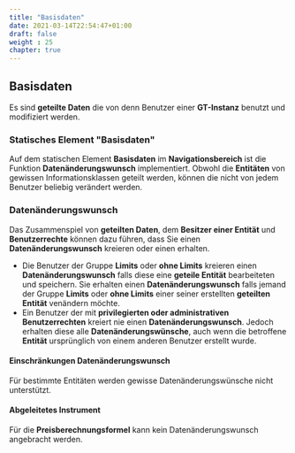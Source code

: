 ```yaml
---
title: "Basisdaten"
date: 2021-03-14T22:54:47+01:00
draft: false
weight : 25
chapter: true
---
```

## Basisdaten
Es sind **geteilte Daten** die von denn Benutzer einer **GT-Instanz** benutzt und modifiziert werden.

### Statisches Element "Basisdaten"
Auf dem statischen Element **Basisdaten** im **Navigationsbereich** ist die Funktion **Datenänderungswunsch** implementiert. Obwohl die **Entitäten** von gewissen Informationsklassen geteilt werden, können die nicht von jedem Benutzer beliebig verändert werden.

### Datenänderungswunsch
Das Zusammenspiel von **geteilten Daten**, dem **Besitzer einer Entität** und **Benutzerrechte** können dazu führen, dass Sie einen **Datenänderungswunsch** kreieren oder einen erhalten.
+ Die Benutzer der Gruppe **Limits** oder **ohne Limits** kreieren einen **Datenänderungswunsch** falls diese eine **geteile Entität** bearbeiteten und speichern. Sie erhalten einen **Datenänderungswunsch** falls jemand der Gruppe **Limits** oder **ohne Limits** einer seiner erstellten **geteilten Entität** venändern möchte.
+ Ein Benutzer der mit **privilegierten oder administrativen Benutzerrechten** kreiert nie einen **Datenänderungswunsch**. Jedoch erhalten diese alle **Datenänderungswünsche**, auch wenn die betroffene **Entität** ursprünglich von einem anderen Benutzer erstellt wurde.

#### Einschränkungen Datenänderungswunsch
Für bestimmte Entitäten werden gewisse Datenänderungswünsche nicht unterstützt.

#### Abgeleitetes Instrument
Für die **Preisberechnungsformel** kann kein Datenänderungswunsch angebracht werden.

